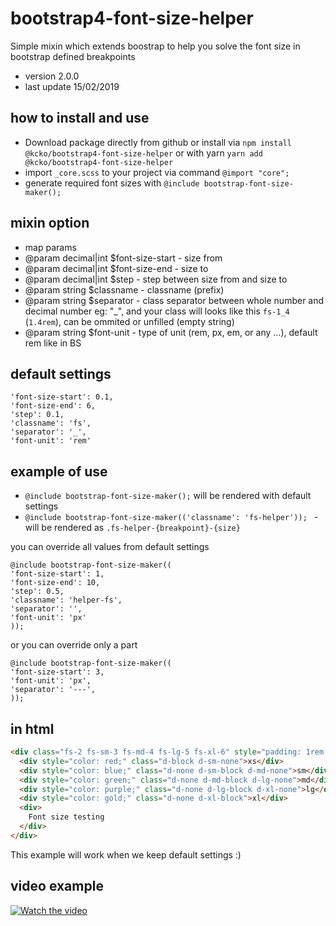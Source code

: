 # bootstrap4-font-size-helper

Simple mixin which extends boostrap to help you  solve the font size in bootstrap defined breakpoints

- version 2.0.0
- last update 15/02/2019

## how to install and use
- Download package directly from github or install via ```npm install @kcko/bootstrap4-font-size-helper``` or with yarn ```yarn add @kcko/bootstrap4-font-size-helper```
- import ```_core.scss``` to your project via command ```@import "core";```
- generate required font sizes with ```@include bootstrap-font-size-maker();```

## mixin option
 * map params
 * @param decimal|int $font-size-start - size from
 * @param decimal|int $font-size-end - size to
 * @param decimal|int $step - step between size from and size to
 * @param string $classname - classname (prefix)
 * @param string $separator - class separator between whole number  and decimal number eg: "_", and your class will looks like this ```fs-1_4``` (```1.4rem```), can be ommited or unfilled (empty string)
 * @param string $font-unit - type of unit (rem, px, em, or any ...), default rem like in BS

## default settings
```
'font-size-start': 0.1,
'font-size-end': 6,
'step': 0.1,
'classname': 'fs',
'separator': '_',
'font-unit': 'rem'
```

## example of use
- ```@include bootstrap-font-size-maker();``` will be rendered with default settings
- ```@include bootstrap-font-size-maker(('classname': 'fs-helper')); ``` - will be rendered as ````.fs-helper-{breakpoint}-{size}````

you can override all values from default settings
```
@include bootstrap-font-size-maker((
'font-size-start': 1,
'font-size-end': 10,
'step': 0.5,
'classname': 'helper-fs',
'separator': '',
'font-unit': 'px'
));
```

or you can override only a part
```
@include bootstrap-font-size-maker((
'font-size-start': 3,
'font-unit': 'px',
'separator': '---',
));
```

## in html
```html
<div class="fs-2 fs-sm-3 fs-md-4 fs-lg-5 fs-xl-6" style="padding: 1rem; margin: 1rem;">
  <div style="color: red;" class="d-block d-sm-none">xs</div>
  <div style="color: blue;" class="d-none d-sm-block d-md-none">sm</div>
  <div style="color: green;" class="d-none d-md-block d-lg-none">md</div>
  <div style="color: purple;" class="d-none d-lg-block d-xl-none">lg</div>
  <div style="color: gold;" class="d-none d-xl-block">xl</div>
  <div>
    Font size testing
  </div>
</div>
```
This example will work when we keep default settings :)



## video example
[![Watch the video](http://files.rjwebdesign.cz/i2/20190215-162522.png)](http://files.rjwebdesign.cz/f/20190215-162324.mp4)
